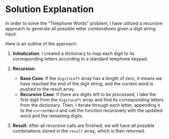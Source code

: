 
# Solution Explanation

In order to solve the "Telephone Words" problem, I have utilized a recursive approach to generate all possible letter combinations given a digit string input.

Here is an outline of the approach:

1. **Initialization**: I created a dictionary to map each digit to its corresponding letters according to a standard telephone keypad.
   
2. **Recursion**:
   - **Base Case**: If the `digitsLeft` array has a length of zero, it means we have reached the end of the digit string, and the current word is pushed to the result array.
   - **Recursive Case**: If there are digits left to be processed, I take the first digit from the `digitsLeft` array and find its corresponding letters from the dictionary. Then, I iterate through each letter, appending it to the `currentWord` and call the function recursively with the updated word and the remaining digits.

3. **Result**: After all recursive calls are finished, we will have all possible combinations stored in the `result` array, which is then returned.

